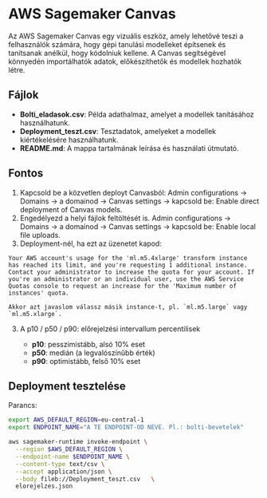# AWS Sagemaker Canvas

Az AWS Sagemaker Canvas egy vizuális eszköz, amely lehetővé teszi a felhasználók számára, hogy gépi tanulási modelleket építsenek és tanítsanak anélkül, hogy kódolniuk kellene. A Canvas segítségével könnyedén importálhatók adatok, előkészíthetők és modellek hozhatók létre.

## Fájlok

- **Bolti_eladasok.csv**: Példa adathalmaz, amelyet a modellek tanításához használhatunk.
- **Deployment_teszt.csv**: Tesztadatok, amelyeket a modellek kiértékelésére használhatunk.
- **README.md**: A mappa tartalmának leírása és használati útmutató.

## Fontos

1. Kapcsold be a közvetlen deployt Canvasból: Admin configurations → Domains → a domainod → Canvas settings → kapcsold be: Enable direct deployment of Canvas models.
2. Engedélyezd a helyi fájlok feltöltését is. Admin configurations → Domains → a domainod → Canvas settings → kapcsold be: Enable local file uploads.
3. Deployment-nél, ha ezt az üzenetet kapod:
```
Your AWS account's usage for the 'ml.m5.4xlarge' transform instance has reached its limit, and you're requesting 1 additional instance. Contact your administrator to increase the quota for your account. If you're an administrator or an individual user, use the AWS Service Quotas console to request an increase for the 'Maximum number of instances' quota.
```
    Akkor azt javaslom válassz másik instance-t, pl. `ml.m5.large` vagy `ml.m5.xlarge`.

3. A p10 / p50 / p90: előrejelzési intervallum percentilisek

    - **p10**: pesszimistább, alsó 10% eset
    - **p50**: medián (a legvalószínűbb érték)
    - **p90**: optimistább, felső 10% eset

## Deployment tesztelése

Parancs:

```bash
export AWS_DEFAULT_REGION=eu-central-1
export ENDPOINT_NAME="A TE ENDPOINT-OD NEVE. Pl.: bolti-bevetelek"
```

```bash
aws sagemaker-runtime invoke-endpoint \
  --region $AWS_DEFAULT_REGION \
  --endpoint-name $ENDPOINT_NAME \
  --content-type text/csv \
  --accept application/json \
  --body fileb://Deployment_teszt.csv   \
  elorejelzes.json
```
